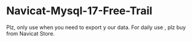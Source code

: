# Navicat-Mysql-17-Free-Trail
Plz, only use when you need to export y our data. For daily use , plz buy from Navicat Store.
